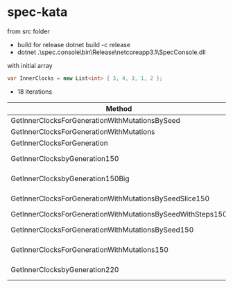 # spec-kata

from src folder 
- build for release
  dotnet build -c release
- dotnet .\spec.console\bin\Release\netcoreapp3.1\SpecConsole.dll

with initial array 
```csharp
var InnerClocks = new List<int> { 3, 4, 3, 1, 2 };
```
- 18 iterations

|                                                     Method |          Mean | Error |       Gen0 |       Gen1 |       Gen2 |     Allocated |
|----------------------------------------------------------- |--------------:|------:|-----------:|-----------:|-----------:|--------------:|
|             GetInnerClocksForGenerationWithMutationsBySeed |      14.50 ms |    NA |          - |          - |          - |      21.65 KB |
|                   GetInnerClocksForGenerationWithMutations |      14.68 ms |    NA |          - |          - |          - |      18.01 KB |
|                                GetInnerClocksForGeneration |      38.99 ms |    NA |          - |          - |          - |      24.29 KB |
|                              GetInnerClocksbyGeneration150 |     257.29 ms |    NA |  4000.0000 |  4000.0000 |  4000.0000 |   12331.27 KB |
|                           GetInnerClocksbyGeneration150Big |     319.20 ms |    NA |  5000.0000 |  5000.0000 |  5000.0000 |   14428.55 KB |
|     GetInnerClocksForGenerationWithMutationsBySeedSlice150 |     342.47 ms |    NA |  1000.0000 |  1000.0000 |  1000.0000 |   22998.92 KB |
| GetInnerClocksForGenerationWithMutationsBySeedWithSteps150 |     358.20 ms |    NA |  6000.0000 |  6000.0000 |  6000.0000 |    52836.3 KB |
|          GetInnerClocksForGenerationWithMutationsBySeed150 |     367.65 ms |    NA |  4000.0000 |  4000.0000 |  4000.0000 |   29232.85 KB |
|                GetInnerClocksForGenerationWithMutations150 |     373.71 ms |    NA |  2000.0000 |  2000.0000 |  2000.0000 |   16411.52 KB |
|                              GetInnerClocksbyGeneration220 | 148,034.01 ms |    NA | 12000.0000 | 12000.0000 | 12000.0000 | 6291572.66 KB |